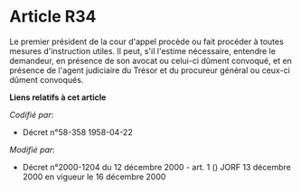 # Article R34

Le premier président de la cour d'appel procède ou fait procéder à toutes mesures d'instruction utiles. Il peut, s'il
l'estime nécessaire, entendre le demandeur, en présence de son avocat ou celui-ci dûment convoqué, et en présence de l'agent
judiciaire du Trésor et du procureur général ou ceux-ci dûment convoqués.

**Liens relatifs à cet article**

_Codifié par_:

  - Décret n°58-358 1958-04-22

_Modifié par_:

  - Décret n°2000-1204 du 12 décembre 2000 - art. 1 () JORF 13 décembre 2000 en vigueur le 16 décembre 2000

